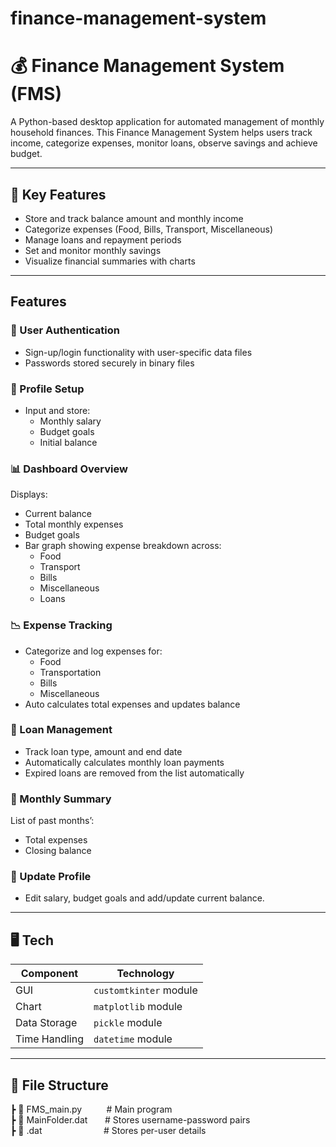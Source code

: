 # finance-management-system


# 💰 Finance Management System (FMS)

A Python-based desktop application for automated management of monthly household finances. This Finance Management System helps users track income, categorize expenses, monitor loans, observe savings and achieve budget.

---
## 🔑 Key Features
- Store and track balance amount and monthly income
- Categorize expenses (Food, Bills, Transport, Miscellaneous)
- Manage loans and repayment periods
- Set and monitor monthly savings
- Visualize financial summaries with charts

---

## Features

### 🔐 User Authentication
- Sign-up/login functionality with user-specific data files
- Passwords stored securely in binary files

### 🧾 Profile Setup
- Input and store:
  - Monthly salary
  - Budget goals
  - Initial balance

### 📊 Dashboard Overview
Displays:
- Current balance
- Total monthly expenses
- Budget goals
- Bar graph showing expense breakdown across:
  - Food
  - Transport
  - Bills
  - Miscellaneous
  - Loans

### 📉 Expense Tracking
- Categorize and log expenses for:
  - Food
  - Transportation
  - Bills
  - Miscellaneous
- Auto calculates total expenses and updates balance

### 💸 Loan Management
- Track loan type, amount and end date
- Automatically calculates monthly loan payments
- Expired loans are removed from the list automatically

### 📅 Monthly Summary
List of past months’:
- Total expenses
- Closing balance

### 📝 Update Profile
- Edit salary, budget goals and add/update current balance.

---

## 🖥️ Tech

| Component      | Technology                     |
|----------------|--------------------------------|
| GUI  | `customtkinter` module|
| Chart       | `matplotlib` module |
| Data Storage   | `pickle` module       |
| Time Handling  | `datetime` module              |

---

## 📂 File Structure
┣ 📄 FMS_main.py &nbsp;&nbsp;&nbsp;&nbsp;&nbsp;&nbsp;&nbsp;&nbsp;&nbsp;# Main program
<br>
┣ 📄 MainFolder.dat &nbsp;&nbsp;&nbsp;&nbsp;&nbsp;&nbsp;# Stores username-password pairs
<br>
┣ 📄 <user>.dat &nbsp;&nbsp;&nbsp;&nbsp;&nbsp;&nbsp;&nbsp;&nbsp;&nbsp;&nbsp;&nbsp;&nbsp;&nbsp;&nbsp;&nbsp;&nbsp;&nbsp;&nbsp;&nbsp;&nbsp;&nbsp;&nbsp;&nbsp;&nbsp;# Stores per-user details
